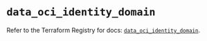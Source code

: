 # `data_oci_identity_domain`

Refer to the Terraform Registry for docs: [`data_oci_identity_domain`](https://registry.terraform.io/providers/hashicorp/oci/7.19.0/docs/data-sources/identity_domain).
